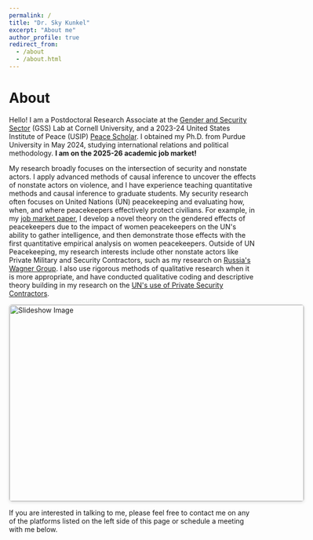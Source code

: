 ```yaml
---
permalink: /
title: "Dr. Sky Kunkel"
excerpt: "About me"
author_profile: true
redirect_from:
  - /about
  - /about.html
---
```

About
======

Hello! I am a Postdoctoral Research Associate at the [Gender and Security Sector](https://www.sabrinamkarim.com/gsslab) (GSS) Lab at Cornell University, and a 2023-24 United States Institute of Peace (USIP) [Peace Scholar](https://www.usip.org/grants-fellowships/jennings-randolph-peace-scholarship-dissertation-program/former-peace-scholars). I obtained my Ph.D. from Purdue University in May 2024, studying international relations and political methodology. **I am on the 2025-26 academic job market!**

My research broadly focuses on the intersection of security and nonstate actors. I apply advanced methods of causal inference to uncover the effects of nonstate actors on violence, and I have experience teaching quantitative methods and causal inference to graduate students. My security research often focuses on United Nations (UN) peacekeeping and evaluating how, when, and where peacekeepers effectively protect civilians. For example, in my [job market paper](https://www.skytheacademic.com/files/who_keeps_the_peace.pdf), I develop a novel theory on the gendered effects of peacekeepers due to the impact of women peacekeepers on the UN's ability to gather intelligence, and then demonstrate those effects with the first quantitative empirical analysis on women peacekeepers. Outside of UN Peacekeeping, my research interests include other nonstate actors like Private Military and Security Contractors, such as my research on [Russia's Wagner Group](https://www.skytheacademic.com/files/violence_as_a_condition.pdf). I also use rigorous methods of qualitative research when it is more appropriate, and have conducted qualitative coding and descriptive theory building in my research on the [UN's use of Private Security Contractors](www.skytheacademic.com/files/double_delegation.pdf).

<!-- For a more detailed narrative about what, why, and how I study what I do, please see my bio [here](https://www.skytheacademic.com/bio). -->

<style>
  #slideshow-container {
    width: 600px;
    height: 400px;
    overflow: hidden;
    position: relative;

    /* new box styling below */
    border: 1px solid rgba(0,0,0,0.2);    /* light grey border */
    border-radius: 6px;                    /* slightly rounded corners */
    box-shadow: 0 2px 6px rgba(0,0,0,0.1);  /* soft drop‑shadow */
  }
  #slideshow-container img {
    width: 100%;
    height: 100%;
    object-fit: contain;
    object-position: center;
    display: block;
  }
</style>

<div id="slideshow-container">
  <img id="slideshow-image" src="" alt="Slideshow Image">
</div>
<script src="../assets/js/slideshow.js"></script>
<script>
  startSlideshow();
</script>




If you are interested in talking to me, please feel free to contact me on any of the platforms listed on the left side of this page or schedule a meeting with me below.

<!-- Google Calendar Appointment Scheduling begin -->
<link href="https://calendar.google.com/calendar/scheduling-button-script.css" rel="stylesheet">
<script src="https://calendar.google.com/calendar/scheduling-button-script.js" async></script>
<script>
(function() {
  var target = document.currentScript;
  window.addEventListener('load', function() {
    calendar.schedulingButton.load({
      url: 'https://calendar.google.com/calendar/appointments/schedules/AcZssZ2zHupCjDHO1atY1z-_wsLGb9H_YbunSCvtH-vHd5pomosKpUvJ30Of32PsHseRei6HUMhnrb80?gv=true',
      color: '#3F51B5',
      label: 'Book an appointment',
      target,
    });
  });
})();
</script>
<!-- end Google Calendar Appointment Scheduling -->

<!--
Site-wide configuration
------
The main configuration file for the site is in the base directory in [_config.yml](https://github.com/academicpages/academicpages.github.io/blob/master/_config.yml), which defines the content in the sidebars and other site-wide features. You will need to replace the default variables with ones about yourself and your site's github repository. The configuration file for the top menu is in [_data/navigation.yml](https://github.com/academicpages/academicpages.github.io/blob/master/_data/navigation.yml). For example, if you don't have a portfolio or blog posts, you can remove those items from that navigation.yml file to remove them from the header.

Create content & metadata
------
For site content, there is one markdown file for each type of content, which are stored in directories like _publications, _talks, _posts, _teaching, or _pages. For example, each talk is a markdown file in the [_talks directory](https://github.com/academicpages/academicpages.github.io/tree/master/_talks). At the top of each markdown file is structured data in YAML about the talk, which the theme will parse to do lots of cool stuff. The same structured data about a talk is used to generate the list of talks on the [Talks page](https://academicpages.github.io/talks), each [individual page](https://academicpages.github.io/talks/2012-03-01-talk-1) for specific talks, the talks section for the [CV page](https://academicpages.github.io/cv), and the [map of places you've given a talk](https://academicpages.github.io/talkmap.html) (if you run this [python file](https://github.com/academicpages/academicpages.github.io/blob/master/talkmap.py) or [Jupyter notebook](https://github.com/academicpages/academicpages.github.io/blob/master/talkmap.ipynb), which creates the HTML for the map based on the contents of the _talks directory).

**Markdown generator**

I have also created [a set of Jupyter notebooks](https://github.com/academicpages/academicpages.github.io/tree/master/markdown_generator
) that converts a CSV containing structured data about talks or presentations into individual markdown files that will be properly formatted for the academicpages template. The sample CSVs in that directory are the ones I used to create my own personal website at stuartgeiger.com. My usual workflow is that I keep a spreadsheet of my publications and talks, then run the code in these notebooks to generate the markdown files, then commit and push them to the GitHub repository. -->
